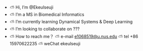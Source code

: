 - ⛅️ Hi, I’m @Ekeulseuji
- ⛅️ I’m a MS in Biomedical Informatics
- ⛅️ I’m currently learning Dynamical Systems & Deep Learning
- ⛅️ I’m looking to collaborate on ???
- ⛅️ How to reach me？ ⛅️ e-mail e1068519@u.nus.edu ⛅️ tel +86 15970622235 ⛅️ weChat ekeulseuji

<!---
Ekeulseuji/Ekeulseuji is a ✨ special ✨ repository because its `README.md` (this file) appears on your GitHub profile.
You can click the Preview link to take a look at your changes.
--->
